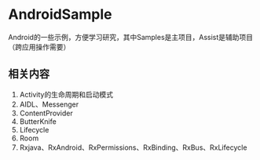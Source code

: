 # AndroidSample

Android的一些示例，方便学习研究，其中Samples是主项目，Assist是辅助项目（跨应用操作需要）

## 相关内容

1. Activity的生命周期和启动模式
2. AIDL、Messenger
3. ContentProvider
4. ButterKnife
5. Lifecycle
6. Room
7. Rxjava、RxAndroid、RxPermissions、RxBinding、RxBus、RxLifecycle
